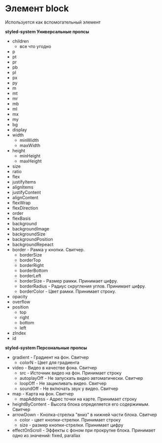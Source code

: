 # Элемент block
Используется как вспомогательный элемент

**styled-system Универсальные пропсы**
- children  
    - все что угодно
- p
- pt
- pr
- pb
- pl
- px
- py
- m
- mt
- mr
- mb
- ml
- mx
- my
- bg
- display
- width
   - minWidth
   - maxWidth
- height
   - minHeight
   - maxHeight
- size
- ratio
- flex
- justifyItems
- alignItems
- justifyContent
- alignContent
- flexWrap
- flexDirection
- order
- flexBasis
- background
- backgroundImage
- backgroundSize
- backgroundPosition
- backgroundRepeact
- border - Рамка у кнопки. Свитчер.
   - borderSize
   - borderTop
   - borderRight
   - borderBottom
   - borderLeft
   - borderSize - Размер рамки. Принимает цифру.
   - borderRadius - Радиус скругления углов. Принимает цифру.
   - borderColor - Цвет рамки. Принимает строку.
- opacity
- overflow
- position
   - top
   - right
   - bottom
   - left
- zIndex
- id

**styled-system Персональные пропсы**
- gradient - Градиент на фон. Свитчер
   - colorN - Цвет для градиента
- video - Видео в качестве фона. Свитчер
   - src - Источник видео на фон. Принимает строку
   - autoplayOff - Не запускать видео автоматически. Свитчер
   - loopOff - Не зацикливать видео. Свитчер
   - soundOff - Не включать звук у видео. Свитчер
- map - Карта на фон. Свитчер
   - mapAddress - Адрес точки на карте. Принимает строку
- heightByContent - Высота блока определяется его содержимым. Свитчер
- arrowDown - Кнопка-стрелка "вниз" в нижней части блока. Свитчер
   - color - цвет кнопки-стрелки. Принимает строку
   - size - размер кнопки-стрелки. Принимает цифру
- effectOnScroll - Эффекты с фоном при прокрутке блока. Принимает одно из значений: fixed, parallax

   